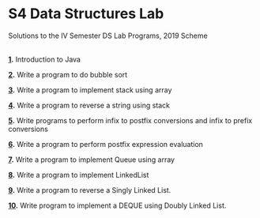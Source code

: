 # S4 Data Structures Lab

Solutions to the IV Semester DS Lab Programs, 2019 Scheme <br /><br />

**[1](01/HelloWorld.java).** Introduction to Java <br />

**[2](02/BubbleSort.java).** Write a program to do bubble sort <br />

**[3](03/Stack.java).** Write a program to implement stack using array <br />

**[4](04/StringReverse.java).** Write a program to reverse a string using stack <br />

**[5](05/InfixConverter.java).** Write programs to perform infix to postfix conversions and infix to prefix conversions <br />

**[6](06/PostfixEvaluator.java).** Write a program to perform postfix expression evaluation <br />

**[7](07/Queue.java).** Write a program to implement Queue using array <br />

**[8](08/LinkedList.java).** Write a program to implement LinkedList <br />

**[9](09/ReverseLinkedList.java).** Write a program to reverse a Singly Linked List. <br />

**[10](10/Deque.java).** Write program to implement a DEQUE using Doubly Linked List. <br />
